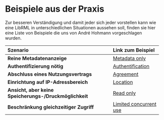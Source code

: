 # Beispiele aus der Praxis

Zur besseren Verständigung und damit jeder sich jeder vorstellen kann wie eine LibRML in unterschiedlichen Situationen aussehen soll, finden sie hier eine Liste von Beispiele die uns von André Hohmann vorgeschlagen wurden.


| Szenario | Link zum Beispiel |
| :-------- | :--------- |
| **Reine Metadatenanzeige** | [Metadata only](metadataonly.html) |
| **Authentifizierung nötig** | [Authentification](authentification.html) |
| **Abschluss eines Nutzungsvertrags** | [Agreement](agreement.html) |
| **Einrichtung auf IP-Adressbereich** | [Location](location.html) |
| **Ansicht, aber keine Speicherungs-/Druckmöglichkeit** | [Read only](readonly.html) |
| **Beschränkung gleichzeitiger Zugriff** | [Limited concurrent use](concurrent.html) |
